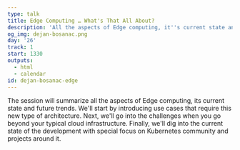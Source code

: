 ```yaml
---
type: talk
title: Edge Computing … What's That All About?
description: 'All the aspects of Edge computing, it''s current state and the future trends.'
og_img: dejan-bosanac.png
day: '26'
track: 1
start: 1330
outputs:
  - html
  - calendar
id: dejan-bosanac-edge
---
```


The session will summarize all the aspects of Edge computing, its current state and future trends. We'll start by introducing use cases that require this new type of architecture. Next, we'll go into the challenges when you go beyond your typical cloud infrastructure. Finally, we'll dig into the current state of the development with special focus on Kubernetes community and projects around it.

<!--
There's a new trend emerging where developers are trying to put their services closer and  closer to the users and devices they are connecting. For that they need to step out of the cloud infrastructure and deploy in the more distributed environments. But of course, we still want to keep all the tools and comfort we're used to developing pure cloud-native native solutions. Enter the Edge Computing, trying to extend cloud-native computing beyond the data center. In this session, we'll try to get you interested into this topic, talking about why and how you can start introducing Edge computing into your projects.
-->

